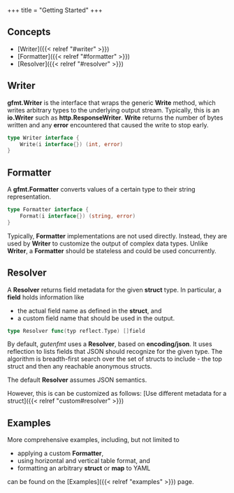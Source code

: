 +++
title = "Getting Started"
+++

## Concepts

- [Writer]({{< relref "#writer" >}})
- [Formatter]({{< relref "#formatter" >}})
- [Resolver]({{< relref "#resolver" >}})

## Writer

__gfmt.Writer__ is the interface that wraps the generic __Write__ method,
which writes arbitrary types to the underlying output stream.
Typically, this is an __io.Writer__ such as __http.ResponseWriter__.
__Write__ returns the number of bytes written and any __error__ encountered
that caused the write to stop early.

```go
type Writer interface {
	Write(i interface{}) (int, error)
}
```

## Formatter

A __gfmt.Formatter__ converts values of a certain type to their string representation.

```go
type Formatter interface {
	Format(i interface{}) (string, error)
}
```

Typically, __Formatter__ implementations are not used directly.
Instead, they are used by __Writer__ to customize the output of complex data types.
Unlike __Writer__, a __Formatter__ should be stateless and could be used concurrently.

## Resolver

A __Resolver__ returns field metadata for the given __struct__ type.
In particular, a __field__ holds information like

- the actual field name as defined in the __struct__, and
- a custom field name that should be used in the output.

```go
type Resolver func(typ reflect.Type) []field
```

By default, *gutenfmt* uses a __Resolver__, based on __encoding/json__.
It uses reflection to lists fields that JSON should recognize for the given type.
The algorithm is breadth-first search over the set of structs to include -
the top struct and then any reachable anonymous structs.

The default __Resolver__ assumes JSON semantics.

However, this is can be customized as follows: [Use different metadata for a struct]({{< relref "custom#resolver" >}})

## Examples

More comprehensive examples, including, but not limited to

- applying a custom __Formatter__,
- using horizontal and vertical table format, and
- formatting an arbitrary __struct__ or __map__ to YAML

can be found on the [Examples]({{< relref "examples" >}}) page.
